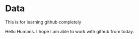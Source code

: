 # Data
This is for learning github completely

Hello Humans.
I hope I am able to work with github from today.
